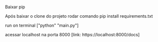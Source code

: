 Baixar pip

Após baixar o clone do projeto rodar comando pip install requirements.txt

run on terminal ["python" "main.py"]

acessar localhost na porta 8000 [link: https://localhost:8000/docs]

